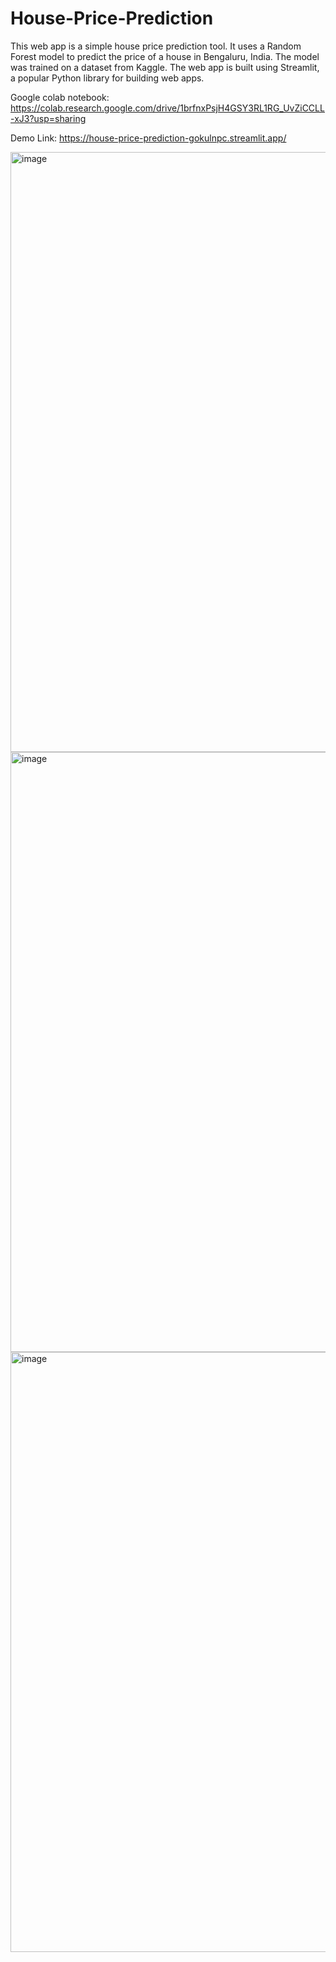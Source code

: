 # House-Price-Prediction
This web app is a simple house price prediction tool. It uses a Random Forest model to predict the price of a house in Bengaluru, India. The model was trained on a dataset from Kaggle. The web app is built using Streamlit, a popular Python library for building web apps.

Google colab notebook: https://colab.research.google.com/drive/1brfnxPsjH4GSY3RL1RG_UvZiCCLL-xJ3?usp=sharing

Demo Link: https://house-price-prediction-gokulnpc.streamlit.app/

<img width="960" alt="image" src="https://github.com/gokulnpc/House-Price-Prediction/assets/105941681/906e7aae-feab-4fa5-9447-14f2dca63533">

<img width="960" alt="image" src="https://github.com/gokulnpc/House-Price-Prediction/assets/105941681/53d8da4f-ae13-43b3-9b48-507631c53bdb">

<img width="960" alt="image" src="https://github.com/gokulnpc/House-Price-Prediction/assets/105941681/8f7a488a-788e-449f-a2a7-a97f057425b5">
